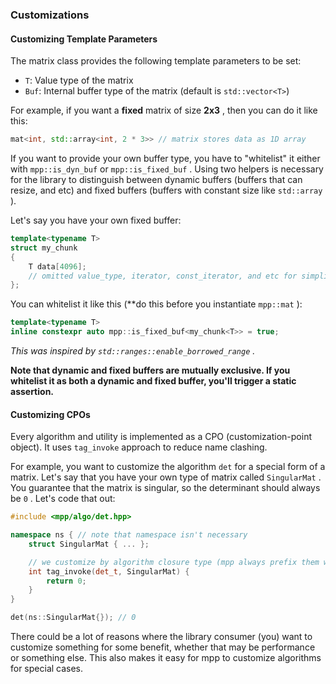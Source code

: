 ### Customizations

#### Customizing Template Parameters

The matrix class provides the following template parameters to be set:
* `T`: Value type of the matrix
* `Buf`: Internal buffer type of the matrix (default is `std::vector<T>`)

For example, if you want a **fixed** matrix of size **2x3** , then you can do it like this:

```cpp
mat<int, std::array<int, 2 * 3>> // matrix stores data as 1D array
```

If you want to provide your own buffer type, you have to "whitelist" it either with `mpp::is_dyn_buf` or `mpp::is_fixed_buf` . Using two helpers is necessary for the library to distinguish between dynamic buffers (buffers that can resize, and etc) and fixed buffers (buffers with constant size like `std::array` ).

Let's say you have your own fixed buffer:

```cpp
template<typename T>
struct my_chunk
{
    T data[4096];
    // omitted value_type, iterator, const_iterator, and etc for simplicity
};
```

You can whitelist it like this (**do this before you instantiate `mpp::mat` ):

```cpp
template<typename T>
inline constexpr auto mpp::is_fixed_buf<my_chunk<T>> = true;
```

_This was inspired by `std::ranges::enable_borrowed_range` ._

**Note that dynamic and fixed buffers are mutually exclusive. If you whitelist it as both a dynamic and fixed buffer, you'll trigger a static assertion.**

#### Customizing CPOs

Every algorithm and utility is implemented as a CPO (customization-point object). It uses `tag_invoke` approach to reduce name clashing.

For example, you want to customize the algorithm `det` for a special form of a matrix. Let's say that you have your own type of matrix called `SingularMat` . You guarantee that the matrix is singular, so the determinant should always be `0` . Let's code that out:

```cpp
#include <mpp/algo/det.hpp>

namespace ns { // note that namespace isn't necessary
    struct SingularMat { ... };

    // we customize by algorithm closure type (mpp always prefix them with _t)
    int tag_invoke(det_t, SingularMat) {
        return 0;
    }
}

det(ns::SingularMat{}); // 0
```

There could be a lot of reasons where the library consumer (you) want to customize something for some benefit, whether that may be performance or something else. This also makes it easy for mpp to customize algorithms for special cases.
